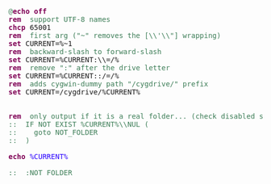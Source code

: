 <pre><span style='color:#3f7f59; '>@</span><span style='color:#7f0055; font-weight:bold; '>echo off</span>
<span style='color:#7f0055; font-weight:bold; '>rem  </span><span style='color:#3f7f59; '>support UTF-8 names</span>
<span style='color:#7f0055; font-weight:bold; '>chcp</span> 65001
<span style='color:#7f0055; font-weight:bold; '>rem  </span><span style='color:#3f7f59; '>first arg ("~" removes the [\\'\\"] wrapping)</span>
<span style='color:#7f0055; font-weight:bold; '>set</span> CURRENT=%~1
<span style='color:#7f0055; font-weight:bold; '>rem  </span><span style='color:#3f7f59; '>backward-slash to forward-slash</span>
<span style='color:#7f0055; font-weight:bold; '>set</span> CURRENT=%CURRENT:\\=/%
<span style='color:#7f0055; font-weight:bold; '>rem  </span><span style='color:#3f7f59; '>remove ":" after the drive letter</span>
<span style='color:#7f0055; font-weight:bold; '>set</span> CURRENT=%CURRENT::/=/%
<span style='color:#7f0055; font-weight:bold; '>rem  </span><span style='color:#3f7f59; '>adds cygwin-dummy path "/cygdrive/" prefix</span>
<span style='color:#7f0055; font-weight:bold; '>set</span> CURRENT=/cygdrive/%CURRENT%


<span style='color:#7f0055; font-weight:bold; '>rem  </span><span style='color:#3f7f59; '>only output if it is a real folder... (check disabled since we don't care..)</span>
<span style='color:#3f7f59; '>::  IF NOT EXIST %CURRENT%\\NUL ( </span>
<span style='color:#3f7f59; '>::    goto NOT_FOLDER</span>
<span style='color:#3f7f59; '>::  ) </span>

<span style='color:#7f0055; font-weight:bold; '>echo</span><span style='color:#2a00ff; '> %CURRENT%</span>

<span style='color:#3f7f59; '>::  :NOT_FOLDER</span>
</pre>
